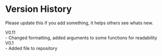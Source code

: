 Version History
=========
Please update this if you add something, it helps others see whats new.

V0.11 <br />
	- Changed formatting, added arguments to some functions for readability
V0.1 <br />
	- Added file to repository
